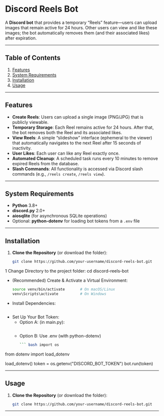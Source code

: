 # Discord Reels Bot

A **Discord bot** that provides a temporary “Reels” feature—users can upload images that remain active for 24 hours. Other users can view and like these images; the bot automatically removes them (and their associated likes) after expiration.

---

## Table of Contents

1. [Features](#features)  
2. [System Requirements](#system-requirements)  
3. [Installation](#installation)
4. [Usage](#usage)  

---

## Features

- **Create Reels**: Users can upload a single image (PNG/JPG) that is publicly viewable.  
- **Temporary Storage**: Each Reel remains active for 24 hours. After that, the bot removes both the Reel and its associated likes.  
- **View Reels**: A simple “slideshow” interface (ephemeral to the viewer) that automatically navigates to the next Reel after 15 seconds of inactivity.  
- **User Likes**: Each user can like any Reel exactly once.  
- **Automated Cleanup**: A scheduled task runs every 10 minutes to remove expired Reels from the database.  
- **Slash Commands**: All functionality is accessed via Discord slash commands (e.g., `/reels create`, `/reels view`).  

---

## System Requirements

- **Python** 3.8+  
- **discord.py** 2.0+  
- **aiosqlite** (for asynchronous SQLite operations)  
- Optional: **python-dotenv** for loading bot tokens from a `.env` file  


---

## Installation

1. **Clone the Repository** (or download the folder):
   ```bash
   git clone https://github.com/your-username/discord-reels-bot.git
1 Change Directory to the project folder:
   cd discord-reels-bot
- (Recommended) Create & Activate a Virtual Environment:
   ```bash python -m venv venv
   source venv/bin/activate       # On macOS/Linux
   venv\Scripts\activate          # On Windows
- Install Dependencies:
   ```bash pip install -r requirements.txt
- Set Up Your Bot Token:
   - Option A: (in main.py):
      ```bash bot.run("YOUR_BOT_TOKEN")
   - Option B: Use .env (with python-dotenv)
      ```bash DISCORD_BOT_TOKEN=YourDiscordBotTokenHere
      ``` bash import os
from dotenv import load_dotenv

load_dotenv()
token = os.getenv("DISCORD_BOT_TOKEN")
bot.run(token)




---

## Usage

1. **Clone the Repository** (or download the folder):
   ```bash
   git clone https://github.com/your-username/discord-reels-bot.git

---
